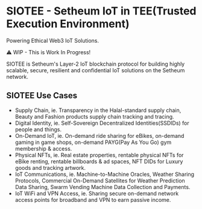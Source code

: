 # SIOTEE - Setheum IoT in TEE(Trusted Execution Environment)

Powering Ethical Web3 IoT Solutions.

⚠️ WIP - This is Work In Progress!

SIOTEE is Setheum's Layer-2 IoT blockchain protocol for building highly scalable, secure, resilient and confidential IoT solutions on the Setheum network.

## SIOTEE Use Cases

- Supply Chain, ie. Transparency in the Halal-standard supply chain, Beauty and Fashion products supply chain tracking and tracing.
- Digital Identity, ie. Self-Sovereign Decentralized Identities(SSDIDs) for people and things.
- On-Demand IoT, ie. On-demand ride sharing for eBikes, on-demand gaming in game shops, on-demand PAYG(Pay As You Go) gym membership & access.
- Physical NFTs, ie. Real estate properties, rentable physical NFTs for eBike renting, rentable billboards & ad spaces, NFT DIDs for Luxury goods and tracking artwork.
- IoT Communications, ie. Machine-to-Machine Oracles, Weather Sharing Protocols, Commercial On-Demand Satellites for Weather Prediction Data Sharing, Swarm Vending Machine Data Collection and Payments.
- IoT WiFi and VPN Access, ie. Sharing secure on-demand network access points for broadband and VPN to earn passive income.
